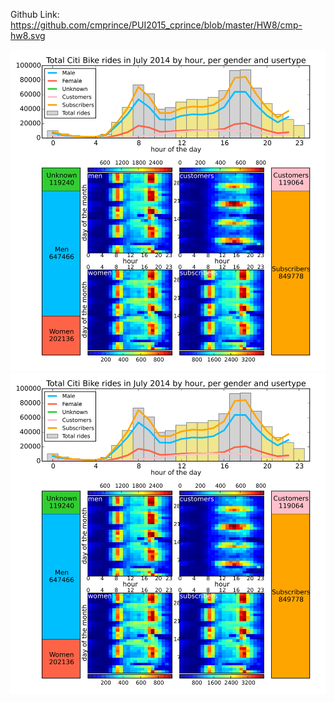 
Github Link: https://github.com/cmprince/PUI2015_cprince/blob/master/HW8/cmp-hw8.svg

![Alt text](cmp670.svg)
<img src="https://github.com/cmprince/PUI2015_cprince/blob/master/HW8/cmp-hw8.svg">

